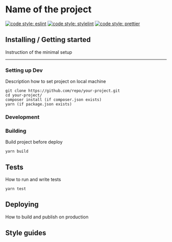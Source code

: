 # Name of the project

[![code style: eslint](https://img.shields.io/badge/code%20style-eslint-%23463fd4)](https://eslint.org)
[![code style: stylelint](https://img.shields.io/badge/code%20style-stylelint-success)](https://stylelint.io)
[![code style: prettier](https://img.shields.io/badge/code_style-prettier-ff69b4.svg?style=flat-square)](https://github.com/prettier/prettier)

## Installing / Getting started

Instruction of the minimal setup

---

### Setting up Dev

Description how to set project on local machine

```
git clone https://github.com/repo/your-project.git
cd your-project/
composer install (if composer.json exists)
yarn (if package.json exists)
```

### Development

### Building

Build project before deploy

```
yarn build
```

## Tests

How to run and write tests

```shell
yarn test
```

## Deploying

How to build and publish on production

## Style guides
